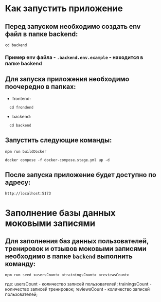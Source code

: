 # Как запустить приложение

## Перед запуском необходимо создать env файл в папке backend:

```
cd backend
```
### Пример env файла - `.backend.env.example` - находится в папке backend

## Для запуска приложения необходимо поочередно в папках:

 - frontend:
```
  cd frondend
```

 - backend:
```
  cd backend
```

## Запустить следующие команды:

```
npm run buildDocker
```

```
docker compose -f docker-compose.stage.yml up -d 
```

## После запуска приложение будет доступно по адресу:
```
http://localhost:5173
```

# Заполнение базы данных моковыми записями

## Для заполнения баз данных пользователей, тренировок и отзывов моковыми записями необходимо в папке `backend` выполнить команду:
```
npm run seed <usersCount> <trainingsCount> <reviewsCount>
```
где:
usersCount - количество записей пользователей;
trainingsCount - количество записей тренировок;
reviewsCount - количество записей пользователей;
